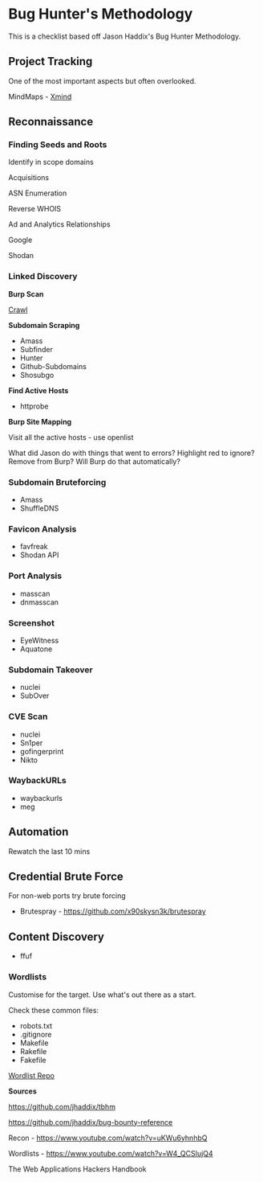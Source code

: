 # Bug Hunter's Methodology

This is a checklist based off Jason Haddix's Bug Hunter Methodology.

## Project Tracking

One of the most important aspects but often overlooked. 

MindMaps - [Xmind](https://github.com/jhaddix/tbhm/blob/master/Project%20(OD).xmind)

## Reconnaissance

### Finding Seeds and Roots

Identify in scope domains

Acquisitions

ASN Enumeration

Reverse WHOIS

Ad and Analytics Relationships

Google

Shodan

### Linked Discovery

**Burp Scan**

[Crawl](https://github.com/GreenPoint-InfoSec/Tutorials-for-Hackers/blob/GreenPoint-InfoSec-Draft/Bug-Bounty/Burp.md#linked-and-javascript-discovery)

**Subdomain Scraping**

- Amass
- Subfinder
- Hunter
- Github-Subdomains
- Shosubgo

**Find Active Hosts**

- httprobe

**Burp Site Mapping**

Visit all the active hosts - use openlist

What did Jason do with things that went to errors? Highlight red to ignore? Remove from Burp? Will Burp do that automatically?

### Subdomain Bruteforcing

- Amass
- ShuffleDNS

### Favicon Analysis

- favfreak
- Shodan API

### Port Analysis

- masscan
- dnmasscan

### Screenshot

- EyeWitness
- Aquatone

### Subdomain Takeover

- nuclei
- SubOver

### CVE Scan

- nuclei
- Sn1per
- gofingerprint
- Nikto

### WaybackURLs

- waybackurls
- meg

## Automation

Rewatch the last 10 mins

## Credential Brute Force

For non-web ports try brute forcing

- Brutespray - https://github.com/x90skysn3k/brutespray

## Content Discovery

- ffuf

### Wordlists

Customise for the target. Use what's out there as a start.

Check these common files:

- robots.txt
- .gitignore
- Makefile
- Rakefile
- Fakefile

[Wordlist Repo](https://github.com/GreenPoint-InfoSec/Wordlists)

**Sources**

https://github.com/jhaddix/tbhm

https://github.com/jhaddix/bug-bounty-reference

Recon - https://www.youtube.com/watch?v=uKWu6yhnhbQ

Wordlists - https://www.youtube.com/watch?v=W4_QCSIujQ4

The Web Applications Hackers Handbook
